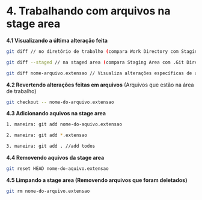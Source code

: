 # 4. Trabalhando com arquivos na stage area

**4.1 Visualizando a última alteração feita**
```bash
git diff // no diretório de trabalho (compara Work Directory com Staging Area)

git diff --staged // na staged area (compara Staging Area com .Git Directory)

git diff nome-arquivo.extensao // Visualiza alterações específicas de um commit
```
**4.2 Revertendo alterações feitas em arquivos** (Arquivos que estão na área de trabalho)
```bash
git checkout -- nome-do-arquivo.extensao
```
**4.3 Adicionando aquivos na stage area**
```bash
1. maneira: git add nome-do-aquivo.extensao

2. maneira: git add *.extensao

3. maneira: git add . //add todos
```
**4.4 Removendo aquivos da stage area**
```bash
git reset HEAD nome-do-aquivo.extensao
```
**4.5 Limpando a stage area (Removendo arquivos que foram deletados)**
```bash
git rm nome-do-arquivo.extensao
```
